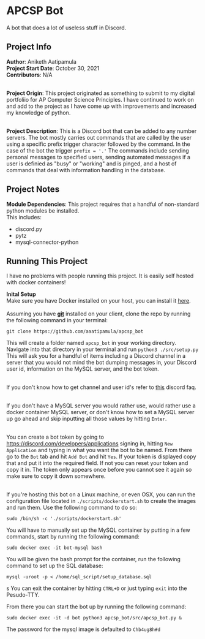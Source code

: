 # APCSP Bot

A bot that does a lot of useless stuff in Discord. 

## Project Info

**Author**: Aniketh Aatipamula <br>
**Project Start Date**: October 30, 2021 <br>
**Contributors**: N/A <br> <br>

**Project Origin**: This project originated as something to submit to my digital portfoliio for AP Computer Science Principles. I have continued to work on and add to the project as I have come up with improvements and increased my knowledge of python. <br> <br> 

**Project Description**: This is a Discord bot that can be added to any number servers. The bot mostly carries out commands that are called by the user using a specific prefix trigger character followed by the command. In the case of the bot the trigger `prefix = '.'`  The commands include sending personal messages to specified users, sending automated messages if a user is definied as "busy" or "working" and is pinged, and a host of commands that deal with information handling in the database.  

## Project Notes

**Module Dependencies**: This project requires that a handful of non-standard python modules be installed. <br>
This includes:
- discord.py
- pytz
- mysql-connector-python



## Running This Project 

I have no problems with people running this project. It is easily self hosted with docker containers!

**Inital Setup** <br> 
Make sure you have Docker installed on your host, you can install it [here](https://docs.docker.com/get-docker/). <br><br>
Assuming you have [**git**](https://git-scm.com/) installed on your client, clone the repo by running the following command in your terminal:

```
git clone https://github.com/aaatipamula/apcsp_bot
``` 

This will create a folder named `apcsp_bot` in your working directory. Navigate into that directory in your terminal and run `python3 ./src/setup.py` This will ask you for a handful of items including a Discord channel in a server that you would not mind the bot dumping messages in, your Discord user id, information on the MySQL server, and the bot token. <br><br>

If you don't know how to get channel and user id's refer to [this](https://support.discord.com/hc/en-us/articles/206346498-Where-can-I-find-my-User-Server-Message-ID-) discord faq. <br><br>

If you don't have a MySQL server you would rather use, would rather use a docker container MySQL server, or don't know how to set a MySQL server up go ahead and skip inputting all those values by hitting `Enter`.<br><br>

You can create a bot token by going to https://discord.com/developers/applications signing in, hitting `New Application` and typing in what you want the bot to be named. From there go to the `Bot` tab and hit `Add Bot` and hit `Yes`. If your token is displayed copy that and put it into the required field. If not you can reset your token and copy it in. The token only appears once before you cannot see it again so make sure to copy it down somewhere. <br><br>

If you're hosting this bot on a Linux machine, or even OSX, you can run the configuration file located in `./scripts/dockerstart.sh` to create the images and run them. Use the following command to do so:

```
sudo /bin/sh -c './scripts/dockerstart.sh'
```

You will have to manually set up the MySQL container by putting in a few commands, start by running the following command:

```
sudo docker exec -it bot-mysql bash
```

You will be given the bash prompt for the container, run the following command to set up the SQL database:

```
mysql -uroot -p < /home/sql_script/setup_database.sql
```
s
You can exit the container by hitting `CTRL+D` or just typing `exit` into the Pesudo-TTY.

From there you can start the bot up by running the following command:

```
sudo docker exec -it -d bot python3 apcsp_bot/src/apcsp_bot.py &
```

The password for the mysql image is defaulted to `Chb4ug8h#d`